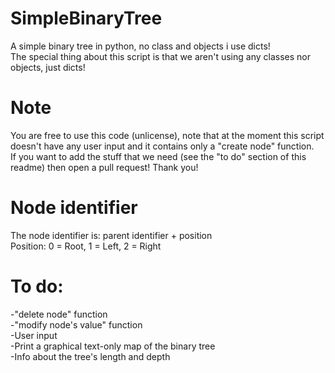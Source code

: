 # SimpleBinaryTree
A simple binary tree in python, no class and objects i use dicts! <br />
The special thing about this script is that we aren't using any classes nor objects, just dicts!

# Note
You are free to use this code (unlicense), note that at the moment this script doesn't have any user input and it contains only a "create node" function. <br />
If you want to add the stuff that we need (see the "to do" section of this readme) then open a pull request! Thank you! 

# Node identifier
The node identifier is: parent identifier + position <br />
Position: 0 = Root, 1 = Left, 2 = Right

# To do:
-"delete node" function <br />
-"modify node's value" function <br />
-User input <br />
-Print a graphical text-only map of the binary tree <br />
-Info about the tree's length and depth

